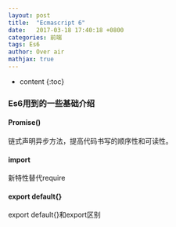 ```yaml
---
layout: post
title:  "Ecmascript 6"
date:   2017-03-18 17:40:18 +0800
categories: 前端
tags: Es6
author: Over air
mathjax: true
---
```



* content
{:toc}

### Es6用到的一些基础介绍

#### Promise()
  链式声明异步方法，提高代码书写的顺序性和可读性。
#### import
  新特性替代require
#### export default{}
  export default{}和export区别
